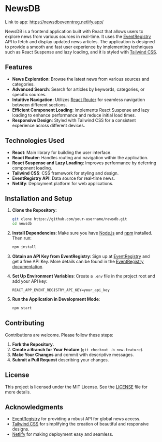 # NewsDB

Link to app: 
https://newsdbevenntreg.netlify.app/

NewsDB is a frontend application built with React that allows users to explore news from various sources in real-time. It uses the [EventRegistry](https://eventregistry.org/) API to fetch and display updated news articles. The application is designed to provide a smooth and fast user experience by implementing techniques such as React Suspense and lazy loading, and it is styled with [Tailwind CSS](https://tailwindcss.com/).

## Features

- **News Exploration**: Browse the latest news from various sources and categories.
- **Advanced Search**: Search for articles by keywords, categories, or specific sources.
- **Intuitive Navigation**: Utilizes [React Router](https://reactrouter.com/) for seamless navigation between different sections.
- **Efficient Component Loading**: Implements React Suspense and lazy loading to enhance performance and reduce initial load times.
- **Responsive Design**: Styled with Tailwind CSS for a consistent experience across different devices.

## Technologies Used

- **React**: Main library for building the user interface.
- **React Router**: Handles routing and navigation within the application.
- **React Suspense and Lazy Loading**: Improves performance by deferring component loading.
- **Tailwind CSS**: CSS framework for styling and design.
- **EventRegistry API**: Data source for real-time news.
- **Netlify**: Deployment platform for web applications.

## Installation and Setup

1. **Clone the Repository**:
   ```bash
   git clone https://github.com/your-username/newsdb.git
   cd newsdb
   ```

2. **Install Dependencies**:
   Make sure you have [Node.js](https://nodejs.org/) and [npm](https://www.npmjs.com/) installed. Then run:
   ```bash
   npm install
   ```

3. **Obtain an API Key from EventRegistry**:
   Sign up at [EventRegistry](https://eventregistry.org/) and get a free API Key. More details can be found in the [EventRegistry documentation](https://eventregistry.org/documentation).

4. **Set Up Environment Variables**:
   Create a `.env` file in the project root and add your API key:
   ```
   REACT_APP_EVENT_REGISTRY_API_KEY=your_api_key
   ```

5. **Run the Application in Development Mode**:
   ```bash
   npm start
   ```


## Contributing

Contributions are welcome. Please follow these steps:

1. **Fork the Repository**.
2. **Create a Branch for Your Feature** (`git checkout -b new-feature`).
3. **Make Your Changes** and commit with descriptive messages.
4. **Submit a Pull Request** describing your changes.

## License

This project is licensed under the MIT License. See the [LICENSE](LICENSE) file for more details.

## Acknowledgments

- [EventRegistry](https://eventregistry.org/) for providing a robust API for global news access.
- [Tailwind CSS](https://tailwindcss.com/) for simplifying the creation of beautiful and responsive designs.
- [Netlify](https://www.netlify.com/) for making deployment easy and seamless.


